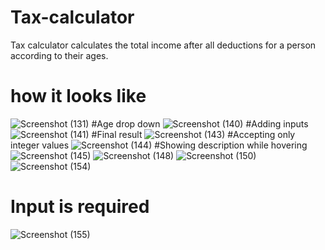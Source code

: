 # Tax-calculator
Tax calculator calculates the total income after all deductions for a person according to their ages.
# how it looks like
![Screenshot (131)](https://github.com/AishwaryaPandey987/Tax-calculator/assets/98407417/23930c8a-0175-4704-aba5-401228be4ea1)
#Age drop down
![Screenshot (140)](https://github.com/AishwaryaPandey987/Tax-calculator/assets/98407417/5bbcfbbb-0b15-41e8-814e-0ce205e6699d)
#Adding inputs
![Screenshot (141)](https://github.com/AishwaryaPandey987/Tax-calculator/assets/98407417/50620756-76be-4cd2-9ecb-0dca9f3fd7df)
#Final result
![Screenshot (143)](https://github.com/AishwaryaPandey987/Tax-calculator/assets/98407417/5ef0f31a-152f-4bb7-b93e-9237ad5cbf31)
#Accepting only integer values
![Screenshot (144)](https://github.com/AishwaryaPandey987/Tax-calculator/assets/98407417/3caafb8e-88b9-4b19-861a-52433553c740)
#Showing description while hovering
![Screenshot (145)](https://github.com/AishwaryaPandey987/Tax-calculator/assets/98407417/cbf574d8-5b78-433f-b96b-0103788a24bc)
![Screenshot (148)](https://github.com/AishwaryaPandey987/Tax-calculator/assets/98407417/67c90cc6-e8ba-4c70-9e61-5c63ad60d0ce)
![Screenshot (150)](https://github.com/AishwaryaPandey987/Tax-calculator/assets/98407417/2633e885-f2ab-4364-9980-6896de4226ed)
![Screenshot (154)](https://github.com/AishwaryaPandey987/Tax-calculator/assets/98407417/28e4e0ea-4a63-45c0-9d41-e5a1ebce2979)

# Input is required 
![Screenshot (155)](https://github.com/AishwaryaPandey987/Tax-calculator/assets/98407417/6276f63f-0c5f-4454-a5bd-f53f5300bf95)
